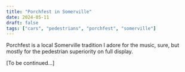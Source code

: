 ```yaml
---
title: "Porchfest in Somerville"
date: 2024-05-11
draft: false
tags: ["cars", "pedestrians", "porchfest", "somerville"]
---
```


Porchfest is a local Somerville tradition I adore for the music, sure, but mostly for the pedestrian superiority on full display.

[To be continued...]

